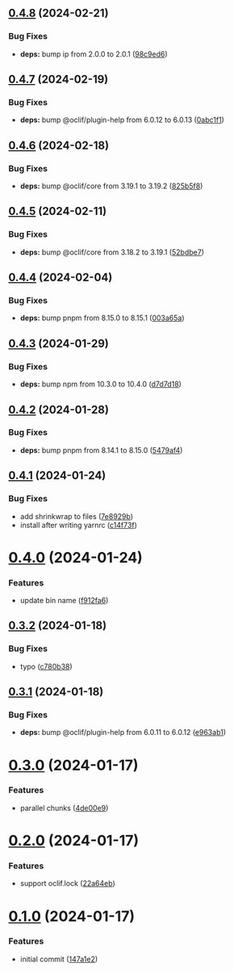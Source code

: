 ## [0.4.8](https://github.com/oclif/test-plugin-generator/compare/0.4.7...0.4.8) (2024-02-21)


### Bug Fixes

* **deps:** bump ip from 2.0.0 to 2.0.1 ([98c9ed6](https://github.com/oclif/test-plugin-generator/commit/98c9ed6964ee5221417f9634b26bf8c0cd9a0769))



## [0.4.7](https://github.com/oclif/test-plugin-generator/compare/0.4.6...0.4.7) (2024-02-19)


### Bug Fixes

* **deps:** bump @oclif/plugin-help from 6.0.12 to 6.0.13 ([0abc1f1](https://github.com/oclif/test-plugin-generator/commit/0abc1f1e244ec17246e74a42aac22d576e2252ad))



## [0.4.6](https://github.com/oclif/test-plugin-generator/compare/0.4.5...0.4.6) (2024-02-18)


### Bug Fixes

* **deps:** bump @oclif/core from 3.19.1 to 3.19.2 ([825b5f8](https://github.com/oclif/test-plugin-generator/commit/825b5f846e805cc704005a0b1c9fa5ef6acb5cc6))



## [0.4.5](https://github.com/oclif/test-plugin-generator/compare/0.4.4...0.4.5) (2024-02-11)


### Bug Fixes

* **deps:** bump @oclif/core from 3.18.2 to 3.19.1 ([52bdbe7](https://github.com/oclif/test-plugin-generator/commit/52bdbe7cc69068ac7c39a906c3434899cffc4844))



## [0.4.4](https://github.com/oclif/test-plugin-generator/compare/0.4.3...0.4.4) (2024-02-04)


### Bug Fixes

* **deps:** bump pnpm from 8.15.0 to 8.15.1 ([003a65a](https://github.com/oclif/test-plugin-generator/commit/003a65ab4b89ca23cbd71a89549b094c322aab13))



## [0.4.3](https://github.com/oclif/test-plugin-generator/compare/0.4.2...0.4.3) (2024-01-29)


### Bug Fixes

* **deps:** bump npm from 10.3.0 to 10.4.0 ([d7d7d18](https://github.com/oclif/test-plugin-generator/commit/d7d7d186d06595b74704c0478858c3e5bbf0088d))



## [0.4.2](https://github.com/oclif/test-plugin-generator/compare/0.4.1...0.4.2) (2024-01-28)


### Bug Fixes

* **deps:** bump pnpm from 8.14.1 to 8.15.0 ([5479af4](https://github.com/oclif/test-plugin-generator/commit/5479af4e095a5aa212fbffde37a1d482c6716726))



## [0.4.1](https://github.com/oclif/test-plugin-generator/compare/0.4.0...0.4.1) (2024-01-24)


### Bug Fixes

* add shrinkwrap to files ([7e8929b](https://github.com/oclif/test-plugin-generator/commit/7e8929be54f1835cc97ad46ae9f640ad121b5221))
* install after writing yarnrc ([c14f73f](https://github.com/oclif/test-plugin-generator/commit/c14f73f32177c96047c8451ad1f2e1002e4c682b))



# [0.4.0](https://github.com/oclif/test-plugin-generator/compare/0.3.2...0.4.0) (2024-01-24)


### Features

* update bin name ([f912fa6](https://github.com/oclif/test-plugin-generator/commit/f912fa6880cb3b8f9892b92a1424d986dabd16f6))



## [0.3.2](https://github.com/oclif/test-plugin-generator/compare/0.3.1...0.3.2) (2024-01-18)


### Bug Fixes

* typo ([c780b38](https://github.com/oclif/test-plugin-generator/commit/c780b38a2533c67a15ae26faa10c2461da6fc8c0))



## [0.3.1](https://github.com/oclif/test-plugin-generator/compare/0.3.0...0.3.1) (2024-01-18)


### Bug Fixes

* **deps:** bump @oclif/plugin-help from 6.0.11 to 6.0.12 ([e963ab1](https://github.com/oclif/test-plugin-generator/commit/e963ab1be344c9ab1715927fa3e31aa319efc7dc))



# [0.3.0](https://github.com/oclif/test-plugin-generator/compare/0.2.0...0.3.0) (2024-01-17)


### Features

* parallel chunks ([4de00e9](https://github.com/oclif/test-plugin-generator/commit/4de00e9b1ea65808f1be95b69bcdd3c13e00b067))



# [0.2.0](https://github.com/oclif/test-plugin-generator/compare/0.1.0...0.2.0) (2024-01-17)


### Features

* support oclif.lock ([22a64eb](https://github.com/oclif/test-plugin-generator/commit/22a64eb11df3062687a2c9defab8775888796e5a))



# [0.1.0](https://github.com/oclif/test-plugin-generator/compare/147a1e23717541c5c22f3d82afafaf8c1494e2ab...0.1.0) (2024-01-17)


### Features

* initial commit ([147a1e2](https://github.com/oclif/test-plugin-generator/commit/147a1e23717541c5c22f3d82afafaf8c1494e2ab))



